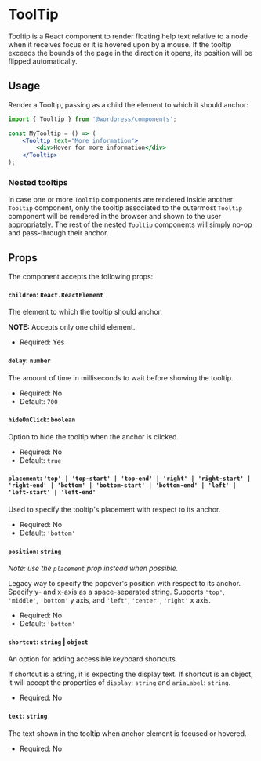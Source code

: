 # ToolTip

Tooltip is a React component to render floating help text relative to a node when it receives focus or it is hovered upon by a mouse. If the tooltip exceeds the bounds of the page in the direction it opens, its position will be flipped automatically.

## Usage

Render a Tooltip, passing as a child the element to which it should anchor:

```jsx
import { Tooltip } from '@wordpress/components';

const MyTooltip = () => (
	<Tooltip text="More information">
		<div>Hover for more information</div>
	</Tooltip>
);
```

### Nested tooltips

In case one or more `Tooltip` components are rendered inside another `Tooltip` component, only the tooltip associated to the outermost `Tooltip` component will be rendered in the browser and shown to the user appropriately. The rest of the nested `Tooltip` components will simply no-op and pass-through their anchor.

## Props

The component accepts the following props:

#### `children`: `React.ReactElement`

The element to which the tooltip should anchor.

**NOTE:** Accepts only one child element.

-   Required: Yes

#### `delay`: `number`

The amount of time in milliseconds to wait before showing the tooltip.

-   Required: No
-   Default: `700`

#### `hideOnClick`: `boolean`

Option to hide the tooltip when the anchor is clicked.

-   Required: No
-   Default: `true`

#### `placement`: `'top' | 'top-start' | 'top-end' | 'right' | 'right-start' | 'right-end' | 'bottom' | 'bottom-start' | 'bottom-end' | 'left' | 'left-start' | 'left-end'`

Used to specify the tooltip's placement with respect to its anchor.

-   Required: No
-   Default: `'bottom'`

#### `position`: `string`

_Note: use the `placement` prop instead when possible._

Legacy way to specify the popover's position with respect to its anchor. Specify y- and x-axis as a space-separated string. Supports `'top'`, `'middle'`, `'bottom'` y axis, and `'left'`, `'center'`, `'right'` x axis.

-   Required: No
-   Default: `'bottom'`

#### `shortcut`: `string` | `object`

An option for adding accessible keyboard shortcuts.

If shortcut is a string, it is expecting the display text. If shortcut is an object, it will accept the properties of `display`: `string` and `ariaLabel`: `string`.

-   Required: No

#### `text`: `string`

The text shown in the tooltip when anchor element is focused or hovered.

-   Required: No
